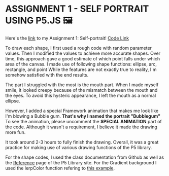# **ASSIGNMENT 1 - SELF PORTRAIT USING P5.JS** 🖼️ #

Here's the [link](https://editor.p5js.org/batoxpr/full/btjEvcjxf) to my Assignment 1: Self-portrait!
[Code Link](https://editor.p5js.org/batoxpr/sketches/btjEvcjxf)

To draw each shape, I first used a rough code with random parameter values. 
Then I modified the values to achieve more accurate shapes. Over time, this approach gave a good estimate of which point falls under which area of the canvas.
I made use of following shape functions: ellipse, arc, rectangle, and point
While the features are not exactly true to reality, I'm somehow satisfied with the end results.

The part I struggled with the most is the mouth part. When I made myself smile, it looked creepy because of the mismatch between the mouth and the eyes. 
To avoid this hysteric appearance, I left the mouth as a normal ellipse. 

However, I added a special Framework animation that makes me look like I'm blowing a Bubble gum. **That's why I named the portrait "Bubblegum"**
To see the animation, please uncomment the **SPECIAL ANIMATION** part of the code. Although it wasn't a requirement, I believe it made the drawing more fun. 

It took around 2-3 hours to fully finish the drawing. Overall, it was a great practice for making use of various drawing functions of the P5 library.

For the shape codes, I used the class documentation from Github as well as the [Reference](https://p5js.org/reference/) page of the P5 Library site.
For the Gradient background I used the lerpColor function refering to [this example](https://editor.p5js.org/Jaemi13/sketches/gAS-FB5Sx).


